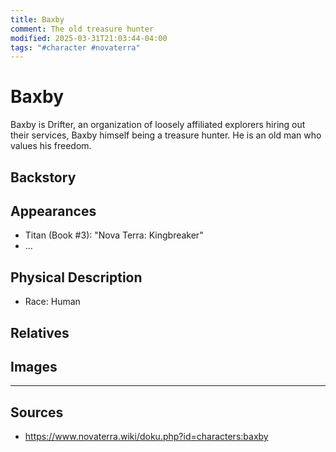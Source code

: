 ```yaml
---
title: Baxby
comment: The old treasure hunter
modified: 2025-03-31T21:03:44-04:00
tags: "#character #novaterra"
---
```

# Baxby

Baxby is Drifter, an organization of loosely affiliated explorers hiring out their services, Baxby himself being a treasure hunter. He is an old man who values his freedom.

## Backstory

## Appearances

- Titan (Book #3): "Nova Terra: Kingbreaker"
- ...

## Physical Description

- Race: Human

## Relatives

## Images

---
## Sources
- https://www.novaterra.wiki/doku.php?id=characters:baxby
